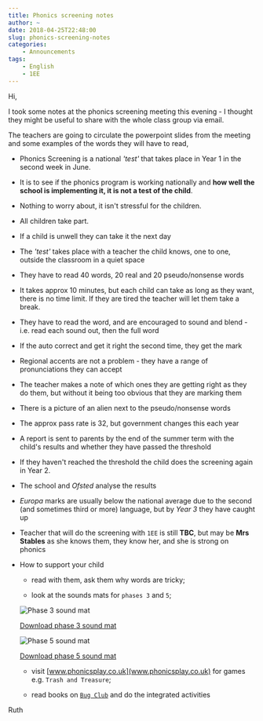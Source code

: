 ```yaml
---
title: Phonics screening notes
author: ~
date: 2018-04-25T22:48:00
slug: phonics-screening-notes
categories:
    - Announcements
tags:
    - English
    - 1EE
---
```


Hi,

I took some notes at the phonics screening meeting this evening - I thought they might be useful to share with the whole class group via email.

The teachers are going to circulate the powerpoint slides from the meeting and some examples of the words they will have to read,

* Phonics Screening is a national *'test'* that takes place in Year 1 in the second week in June.

* It is to see if the phonics program is working nationally and **how well the school is implementing it, it is not a test of the child**.

* Nothing to worry about, it isn't stressful for the children.

* All children take part.

* If a child is unwell they can take it the next day

* The *'test'* takes place with a teacher the child knows, one to one, outside the classroom in a quiet space

* They have to read 40 words, 20 real and 20 pseudo/nonsense words

* It takes approx 10 minutes, but each child can take as long as they want, there is no time limit. If they are tired the teacher will let them take a break.

* They have to read the word, and are encouraged to sound and blend - i.e. read each sound out, then the full word

* If the auto correct and get it right the second time, they get the mark

* Regional accents are not a problem - they have a range of pronunciations they can accept

* The teacher makes a note of which ones they are getting right as they do them, but without it being too obvious that they are marking them

* There is a picture of an alien next to the pseudo/nonsense words

* The approx pass rate is 32, but government changes this each year

* A report is sent to parents by the end of the summer term with the child's results and whether they have passed the threshold

* If they haven't reached the threshold the child does the screening again in Year 2.

* The school and *Ofsted* analyse the results

* *Europa* marks are usually below the national average due to the second (and sometimes third or more) language, but by *Year 3* they have caught up

* Teacher that will do the screening with `1EE` is still **TBC**, but may be **Mrs Stables** as she knows them, they know her, and she is strong on phonics

* How to support your child

    * read with them, ask them why words are tricky;
    
    * look at the sounds mats for `phases 3` and `5`;
    
    ![Phase 3 sound mat](/images/phasemat3.png)
    
    [Download phase 3 sound mat](/docs/t-l-016-phase-3-sound-mat_ver_2.pdf)
    
    ![Phase 5 sound mat](/images/phasemat5.png)
    
    [Download phase 5 sound mat](/docs/t-l-034-phase-5-sound-mat_ver_1.pdf)
    
    * visit [www.phonicsplay.co.uk](www.phonicsplay.co.uk) for games e.g. `Trash and Treasure`;
    
    * read books on [`Bug Club`](http://www.pearsonschoolsandfecolleges.co.uk/Primary/Literacy/AllLiteracyresources/BugClub/BugClubOverview.aspx) and do the integrated activities


Ruth
